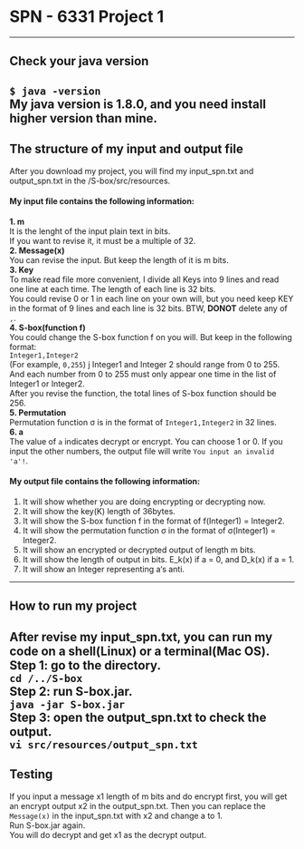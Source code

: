 # SPN - 6331 Project 1
---
## Check your java version
`$ java -version`    
My java version is 1.8.0, and you need install higher version than mine.   
---
## The structure of my input and output file
After you download my project, you will find my input_spn.txt and output_spn.txt in the /S-box/src/resources.  
#### My input file contains the following information:  
**1. m**  
It is the lenght of the input plain text in bits.  
If you want to revise it, it must be a multiple of 32.  
**2. Message(x)**  
You can revise the input. But keep the length of it is m bits.   
**3. Key**   
To make read file more convenient, I divide all Keys into 9 lines and read one line at each time. The length of each line is 32 bits.   
You could revise 0 or 1 in each line on your own will, but you need keep KEY in the format of 9 lines and each line is 32 bits. BTW, **DONOT** delete any of `,`.  
**4. S-box(function f)**  
You could change the S-box function f on you will. But keep in the following format:  
`Integer1,Integer2`  
(For example, `0,255`)  j 
Integer1 and Integer 2 should range from 0 to 255. And each number from 0 to 255 must only appear one time in the list of Integer1 or Integer2.  
After you revise the function, the total lines of S-box function should be 256.  
**5. Permutation**  
Permutation function σ is in the format of `Integer1,Integer2` in 32 lines.  
**6. a**   
The value of `a` indicates decrypt or encrypt. You can choose 1 or 0. If you input the other numbers, the output file will write `You input an invalid 'a'!`.  
#### My output file contains the following information:
1. It will show whether you are doing encrypting or decrypting now.    
2. It will show the key(K) length of 36bytes.  
3. It will show the S-box function f in the format of f(Integer1) = Integer2.  
4. It will show the permutation function σ in the format of σ(Integer1) = Integer2.  
5. It will show an encrypted or decrypted output of length m bits.  
6. It will show the length of output in bits. E_k(x) if a = 0, and D_k(x) if a = 1. 
7. It will show an Integer representing a‘s anti.  
---
## How to run my project
After revise my input_spn.txt, you can run my code on a shell(Linux) or a terminal(Mac OS).   
Step 1: go to the directory.   
`cd /../S-box`   
Step 2: run S-box.jar.   
`java -jar S-box.jar`      
Step 3: open the output_spn.txt to check the output.  
`vi src/resources/output_spn.txt`    
---
## Testing
If you input a message x1 length of m bits and do encrypt first, you will get an encrypt output x2 in the output_spn.txt. Then you can replace the `Message(x)` in the input_spn.txt with x2 and change a to 1.   
Run S-box.jar again.  
You will do decrypt and get x1 as the decrypt output.
